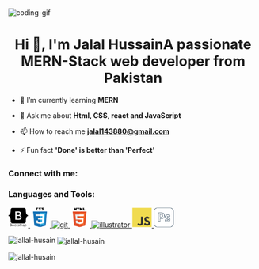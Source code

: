 <img src="https://www.bing.com/images/search?view=detailV2&ccid=FONVB9P7&id=9CBAD365CC032264337DE26B34E049BC48FCDD5F&thid=OIP.FONVB9P7s7h_jt05wiKbzAHaFj&mediaurl=https%3a%2f%2fi.pinimg.com%2foriginals%2f54%2fc9%2faf%2f54c9af226721e95539a5cd9592d635bb.gif&cdnurl=https%3a%2f%2fth.bing.com%2fth%2fid%2fR.bc1qre8jdw2azrg6tf49wmp652w00xltddxmpk98xp%3frik%3dX938SLxJ4DRr4g%26pid%3dImgRaw%26r%3d0&exph=600&expw=800&q=coding+gif+for+github&simid=608027890672092016&FORM=IRPRST&ck=586292A978889C519E1A489601784531&selectedIndex=0&itb=0&idpp=overlayview&ajaxhist=0&ajaxserp=0" alt="coding-gif" align="center"/>
<h1 align="center">Hi 👋, I'm Jalal Hussain</h1J
<h3 aHign="center">A passionate MERN-Stack web developer from Pakistan</h3>


- 🌱 I’m currently learning **MERN**

- 💬 Ask me about **Html, CSS, react and JavaScript**

- 📫 How to reach me **jalal143880@gmail.com**

- ⚡ Fun fact **'Done' is better than 'Perfect'**

<h3 align="left">Connect with me:</h3>
<p align="left">
</p>

<h3 align="left">Languages and Tools:</h3>
<p align="left"> <a href="https://getbootstrap.com" target="_blank" rel="noreferrer"> <img src="https://raw.githubusercontent.com/devicons/devicon/master/icons/bootstrap/bootstrap-plain-wordmark.svg" alt="bootstrap" width="40" height="40"/> </a> <a href="https://www.w3schools.com/css/" target="_blank" rel="noreferrer"> <img src="https://raw.githubusercontent.com/devicons/devicon/master/icons/css3/css3-original-wordmark.svg" alt="css3" width="40" height="40"/> </a> <a href="https://git-scm.com/" target="_blank" rel="noreferrer"> <img src="https://www.vectorlogo.zone/logos/git-scm/git-scm-icon.svg" alt="git" width="40" height="40"/> </a> <a href="https://www.w3.org/html/" target="_blank" rel="noreferrer"> <img src="https://raw.githubusercontent.com/devicons/devicon/master/icons/html5/html5-original-wordmark.svg" alt="html5" width="40" height="40"/> </a> <a href="https://www.adobe.com/in/products/illustrator.html" target="_blank" rel="noreferrer"> <img src="https://www.vectorlogo.zone/logos/adobe_illustrator/adobe_illustrator-icon.svg" alt="illustrator" width="40" height="40"/> </a> <a href="https://developer.mozilla.org/en-US/docs/Web/JavaScript" target="_blank" rel="noreferrer"> <img src="https://raw.githubusercontent.com/devicons/devicon/master/icons/javascript/javascript-original.svg" alt="javascript" width="40" height="40"/> </a> <a href="https://www.photoshop.com/en" target="_blank" rel="noreferrer"> <img src="https://raw.githubusercontent.com/devicons/devicon/master/icons/photoshop/photoshop-line.svg" alt="photoshop" width="40" height="40"/> </a> </p>

<p><img align="left" src="https://github-readme-stats.vercel.app/api/top-langs?username=Jallal-Hussain&show_icons=true&locale=en&layout=compact" alt="jallal-husain" /></p>

<p>&nbsp;<img align="center" width="400" src="https://github-readme-stats.vercel.app/api?username=Jallal-Hussain&show_icons=true&locale=en" alt="jallal-husain" /></p>

<p><img align="center" src="https://github-readme-streak-stats.herokuapp.com/?user=Jallal-Hussain&" alt="jallal-husain" /></p>
